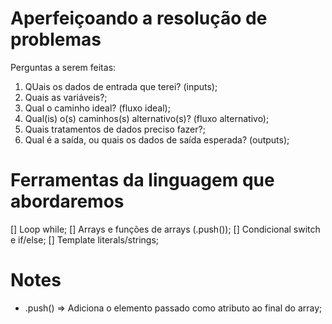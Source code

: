 # Aperfeiçoando a resolução de problemas

Perguntas a serem feitas:
  1. QUais os dados de entrada que terei? (inputs);
  2. Quais as variáveis?;
  3. Qual o caminho ideal? (fluxo ideal);
  4. Qual(is) o(s) caminhos(s) alternativo(s)? (fluxo alternativo);
  5. Quais tratamentos de dados preciso fazer?;
  6. Qual é a saída, ou quais os dados de saída esperada? (outputs);


# Ferramentas da linguagem que abordaremos

[] Loop while;
[] Arrays e funções de arrays (.push());
[] Condicional switch e if/else;
[] Template literals/strings;


# Notes
  * .push() => Adiciona o elemento passado como atributo ao final do array;